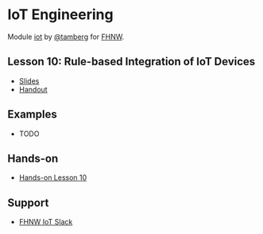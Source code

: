 # IoT Engineering
Module [iot](https://www.fhnw.ch/de/studium/module/9280188) by [@tamberg](https://twitter.com/tamberg) for [FHNW](https://www.fhnw.ch/).

## Lesson 10: Rule-based Integration of IoT Devices
- [Slides](http://www.tamberg.org/fhnw/2019/IoT10RuleBasedIntegration.pdf)
- [Handout](http://www.tamberg.org/fhnw/2019/IoT10RuleBasedIntegrationHandout.pdf)

## Examples
- TODO

## Hands-on
- [Hands-on Lesson 10](../../../../fhnw-iot-work-10/blob/master/README.md)

## Support
- [FHNW IoT Slack](https://fhnw-iot.slack.com/)
